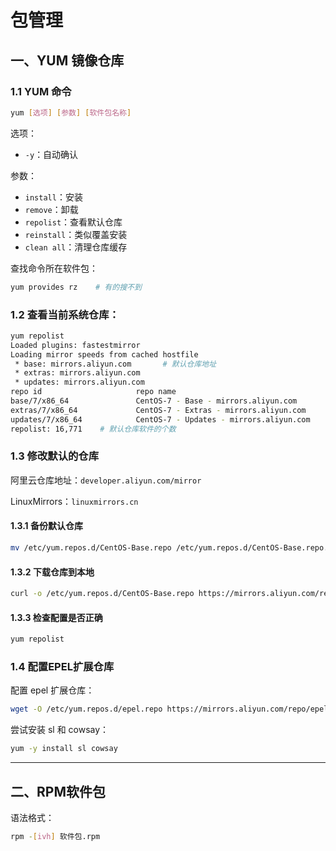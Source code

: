 # 包管理

## 一、YUM 镜像仓库

### 1.1 YUM 命令

```bash
yum [选项] [参数] [软件包名称]
```

选项：

- `-y`：自动确认

参数：

- `install`：安装
- `remove`：卸载
- `repolist`：查看默认仓库
- `reinstall`：类似覆盖安装
- `clean all`：清理仓库缓存

查找命令所在软件包：

```bash
yum provides rz    # 有的搜不到
```

### 1.2 查看当前系统仓库：

```bash
yum repolist
Loaded plugins: fastestmirror
Loading mirror speeds from cached hostfile
 * base: mirrors.aliyun.com       # 默认仓库地址
 * extras: mirrors.aliyun.com     
 * updates: mirrors.aliyun.com
repo id                     repo name                                    status
base/7/x86_64               CentOS-7 - Base - mirrors.aliyun.com         10,072
extras/7/x86_64             CentOS-7 - Extras - mirrors.aliyun.com       526
updates/7/x86_64            CentOS-7 - Updates - mirrors.aliyun.com      6,173
repolist: 16,771    # 默认仓库软件的个数
```

### 1.3 修改默认的仓库

阿里云仓库地址：`developer.aliyun.com/mirror`

LinuxMirrors：`linuxmirrors.cn`

#### 1.3.1 备份默认仓库

```bash
mv /etc/yum.repos.d/CentOS-Base.repo /etc/yum.repos.d/CentOS-Base.repo.bak
```

#### 1.3.2 下载仓库到本地

```bash
curl -o /etc/yum.repos.d/CentOS-Base.repo https://mirrors.aliyun.com/repo/Centos-7.repo
```

#### 1.3.3 检查配置是否正确

```bash
yum repolist
```

### 1.4 配置EPEL扩展仓库

配置 epel 扩展仓库：

```bash
wget -O /etc/yum.repos.d/epel.repo https://mirrors.aliyun.com/repo/epel-7.repo
```

尝试安装 sl 和 cowsay：

```bash
yum -y install sl cowsay
```

---

## 二、RPM软件包

语法格式：

```bash
rpm -[ivh] 软件包.rpm
```

